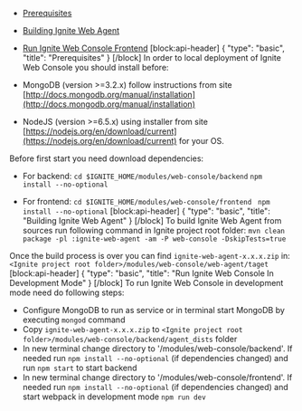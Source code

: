 * [Prerequisites](#prerequisites)
* [Building Ignite Web Agent](#building-ignite-web-agent)
* [Run Ignite Web Console Frontend](#run-ignite-web-console-in-development-mode)
[block:api-header]
{
  "type": "basic",
  "title": "Prerequisites"
}
[/block]
In order to local deployment of Ignite Web Console you should install before:

* MongoDB (version >=3.2.x) follow instructions from site [http://docs.mongodb.org/manual/installation](http://docs.mongodb.org/manual/installation)
* NodeJS (version >=6.5.x) using installer from site [https://nodejs.org/en/download/current](https://nodejs.org/en/download/current) for your OS.

Before first start you need download dependencies:
* For backend:
`cd $IGNITE_HOME/modules/web-console/backend`
`npm install --no-optional`

* For frontend:
`cd $IGNITE_HOME/modules/web-console/frontend `
`npm install --no-optional`
[block:api-header]
{
  "type": "basic",
  "title": "Building Ignite Web Agent"
}
[/block]
To build Ignite Web Agent from sources run following command in Ignite project root folder:
`mvn clean package -pl :ignite-web-agent -am -P web-console -DskipTests=true`

Once the build process is over you can find `ignite-web-agent-x.x.x.zip` in: 
`<Ignite project root folder>/modules/web-console/web-agent/taget`
[block:api-header]
{
  "type": "basic",
  "title": "Run Ignite Web Console In Development Mode"
}
[/block]
To run Ignite Web Console in development mode need do following steps:
* Configure MongoDB to run as service or in terminal start MongoDB by executing `mongod` command
* Copy `ignite-web-agent-x.x.x.zip` to `<Ignite project root folder>/modules/web-console/backend/agent_dists` folder
* In new terminal change directory to '<Ignite project root folder>/modules/web-console/backend'.
If needed run `npm install --no-optional` (if dependencies changed) and run `npm start` to start backend
* In new terminal change directory to '<Ignite project root folder>/modules/web-console/frontend'.
If needed run `npm install --no-optional` (if dependencies changed) and start webpack in development mode `npm run dev`